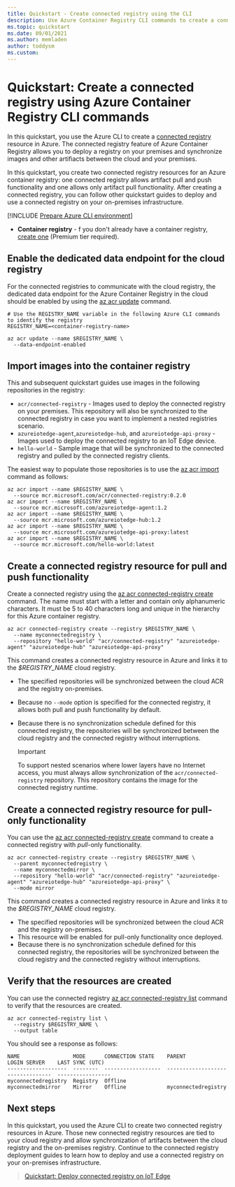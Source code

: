 ```yaml
---
title: Quickstart - Create connected registry using the CLI
description: Use Azure Container Registry CLI commands to create a connected registry resource.
ms.topic: quickstart
ms.date: 09/01/2021
ms.author: memladen
author: toddysm
ms.custom:
---
```


# Quickstart: Create a connected registry using Azure Container Registry CLI commands

In this quickstart, you use the Azure CLI to create a [connected registry](intro-connected-registry.md) resource in Azure. The connected registry feature of Azure Container Registry allows you to deploy a registry on your premises and synchronize images and other artifiacts between the cloud and your premises. 

In this quickstart, you create two connected registry resources for an Azure container registry: one connected registry allows artifact pull and push functionality and one allows only artifact pull functionality. After creating a connected registry, you can follow other quickstart guides to deploy and use a connected registry on your on-premises infrastructure.

[!INCLUDE [Prepare Azure CLI environment](../../includes/azure-cli-prepare-your-environment.md)]

* **Container registry** - f you don't already have a container registry, [create one](container-registry-get-started-azure-cli.md) (Premium tier required). 

## Enable the dedicated data endpoint for the cloud registry

For the connected registries to communicate with the cloud registry, the dedicated data endpoint for the Azure Container Registry in the cloud should be enabled by using the [az acr update][az-acr-update] command.

```azurecli
# Use the REGISTRY_NAME variable in the following Azure CLI commands to identify the registry
REGISTRY_NAME=<container-registry-name>

az acr update --name $REGISTRY_NAME \
  --data-endpoint-enabled
```

## Import images into the container registry

This and subsequent quickstart guides use images in the following repositories in the registry:
- `acr/connected-registry` - Images used to deploy the connected registry on your premises. This repository will also be synchronized to the connected registry in case you want to implement a nested registries scenario.
- `azureiotedge-agent`,`azureiotedge-hub`, and `azureiotedge-api-proxy` - Images used to deploy the connected registry to an IoT Edge device.
- `hello-world` - Sample image that will be synchronized to the connected registry and pulled by the connected registry clients.

The easiest way to populate those repositories is to use the [az acr import][az-acr-import] command as follows:

```azurecli
az acr import --name $REGISTRY_NAME \
  --source mcr.microsoft.com/acr/connected-registry:0.2.0
az acr import --name $REGISTRY_NAME \
  --source mcr.microsoft.com/azureiotedge-agent:1.2
az acr import --name $REGISTRY_NAME \
  --source mcr.microsoft.com/azureiotedge-hub:1.2
az acr import --name $REGISTRY_NAME \
  --source mcr.microsoft.com/azureiotedge-api-proxy:latest
az acr import --name $REGISTRY_NAME \
  --source mcr.microsoft.com/hello-world:latest
```

## Create a connected registry resource for pull and push functionality

Create a connected registry using the [az acr connected-registry create][az-acr-connected-registry-create] command. The name must start with a letter and contain only alphanumeric characters. It must be 5 to 40 characters long and unique in the hierarchy for this Azure container registry.

```azurecli
az acr connected-registry create --registry $REGISTRY_NAME \
  --name myconnectedregistry \
  --repository "hello-world" "acr/connected-registry" "azureiotedge-agent" "azureiotedge-hub" "azureiotedge-api-proxy"
```

This command creates a connected registry resource in Azure and links it to the *$REGISTRY_NAME* cloud registry. 
* The specified repositories will be synchronized between the cloud ACR and the registry on-premises. 
* Because no `--mode` option is specified for the connected registry, it allows both pull and push functionality by default. 
* Because there is no synchronization schedule defined for this connected registry, the repositories will be synchronized between the cloud registry and the connected registry without interruptions.

  > [!IMPORTANT]
  > To support nested scenarios where lower layers have no Internet access, you must always allow synchronization of the `acr/connected-registry` repository. This repository contains the image for the connected registry runtime.

## Create a connected registry resource for pull-only functionality

You can use the [az acr connected-registry create][az-acr-connected-registry-create] command to create a connected registry with _pull_-only functionality. 

```azurecli
az acr connected-registry create --registry $REGISTRY_NAME \
  --parent myconnectedregistry \
  --name myconnectedmirror \
  --repository "hello-world" "acr/connected-registry" "azureiotedge-agent" "azureiotedge-hub" "azureiotedge-api-proxy" \
  --mode mirror
```

This command creates a connected registry resource in Azure and links it to the *$REGISTRY_NAME* cloud registry. 
* The specified repositories will be synchronized between the cloud ACR and the registry on-premises.
* This resource will be enabled for pull-only functionality once deployed. 
* Because there is no synchronization schedule defined for this connected registry, the repositories will be synchronized between the cloud registry and the connected registry without interruptions.

## Verify that the resources are created

You can use the connected registry [az acr connected-registry list][az-acr-connected-registry-list] command to verify that the resources are created. 

```azurecli
az acr connected-registry list \
  --registry $REGISTRY_NAME \
  --output table
```

You should see a response as follows:

```
NAME                 MODE      CONNECTION STATE    PARENT               LOGIN SERVER    LAST SYNC (UTC)
-------------------  --------  ------------------  -------------------  --------------  -----------------
myconnectedregistry  Registry  Offline
myconnectedmirror    Mirror    Offline             myconnectedregistry
```

## Next steps

In this quickstart, you used the Azure CLI to create two connected registry resources in Azure. Those new connected registry resources are tied to your cloud registry and allow synchronization of artifacts between the cloud registry and the on-premises registry. Continue to the connected registry deployment guides to learn how to deploy and use a connected registry on your on-premises infrastructure.

> [Quickstart: Deploy connected registry on IoT Edge][quickstart-deploy-connected-registry-iot-edge-cli]

<!-- LINKS - internal -->
[az-acr-connected-registry-create]: /cli/azure/acr/connected-registry#az_acr_connected_registry_create
[az-acr-connected-registry-list]: /cli/azure/acr/connected-registry#az_acr_connected_registry_list
[az-acr-create]: /cli/azure/acr#az_acr_create
[az-acr-update]: /cli/azure/acr#az_acr_update
[az-acr-import]: /cli/azure/acr#az_acr_import
[az-group-create]: /cli/azure/group#az_group_create
[container-registry-intro]: container-registry-intro.md
[container-registry-skus]: container-registry-skus.md
[quickstart-deploy-connected-registry-iot-edge-cli]: quickstart-deploy-connected-registry-iot-edge-cli.md